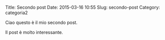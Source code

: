 Title: Secondo post
Date: 2015-03-16 10:55
Slug: secondo-post
Category: categoria2

Ciao questo è il mio secondo post.

Il post è molto interessante.

